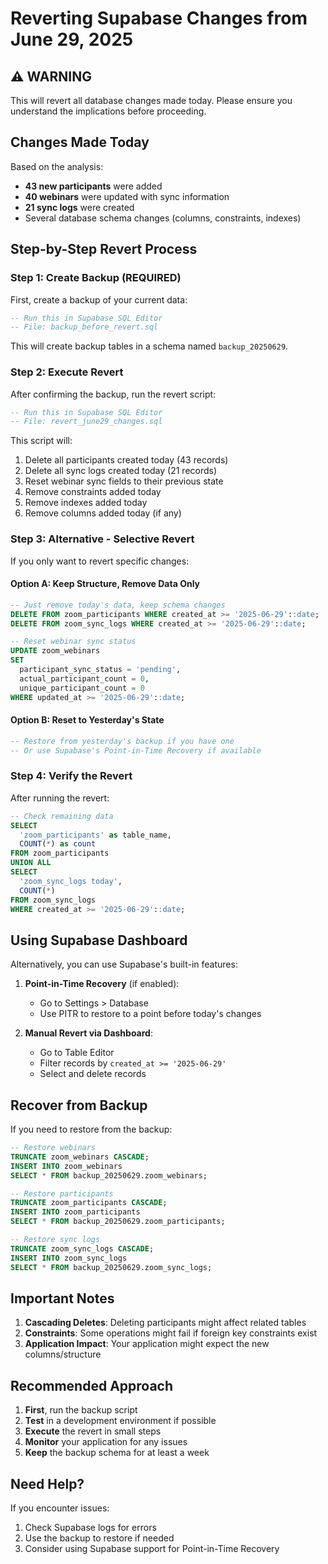 # Reverting Supabase Changes from June 29, 2025

## ⚠️ WARNING
This will revert all database changes made today. Please ensure you understand the implications before proceeding.

## Changes Made Today
Based on the analysis:
- **43 new participants** were added
- **40 webinars** were updated with sync information
- **21 sync logs** were created
- Several database schema changes (columns, constraints, indexes)

## Step-by-Step Revert Process

### Step 1: Create Backup (REQUIRED)
First, create a backup of your current data:

```sql
-- Run this in Supabase SQL Editor
-- File: backup_before_revert.sql
```

This will create backup tables in a schema named `backup_20250629`.

### Step 2: Execute Revert
After confirming the backup, run the revert script:

```sql
-- Run this in Supabase SQL Editor
-- File: revert_june29_changes.sql
```

This script will:
1. Delete all participants created today (43 records)
2. Delete all sync logs created today (21 records)
3. Reset webinar sync fields to their previous state
4. Remove constraints added today
5. Remove indexes added today
6. Remove columns added today (if any)

### Step 3: Alternative - Selective Revert

If you only want to revert specific changes:

#### Option A: Keep Structure, Remove Data Only
```sql
-- Just remove today's data, keep schema changes
DELETE FROM zoom_participants WHERE created_at >= '2025-06-29'::date;
DELETE FROM zoom_sync_logs WHERE created_at >= '2025-06-29'::date;

-- Reset webinar sync status
UPDATE zoom_webinars 
SET 
  participant_sync_status = 'pending',
  actual_participant_count = 0,
  unique_participant_count = 0
WHERE updated_at >= '2025-06-29'::date;
```

#### Option B: Reset to Yesterday's State
```sql
-- Restore from yesterday's backup if you have one
-- Or use Supabase's Point-in-Time Recovery if available
```

### Step 4: Verify the Revert
After running the revert:

```sql
-- Check remaining data
SELECT 
  'zoom_participants' as table_name, 
  COUNT(*) as count 
FROM zoom_participants
UNION ALL
SELECT 
  'zoom_sync_logs today', 
  COUNT(*) 
FROM zoom_sync_logs 
WHERE created_at >= '2025-06-29'::date;
```

## Using Supabase Dashboard

Alternatively, you can use Supabase's built-in features:

1. **Point-in-Time Recovery** (if enabled):
   - Go to Settings > Database
   - Use PITR to restore to a point before today's changes

2. **Manual Revert via Dashboard**:
   - Go to Table Editor
   - Filter records by `created_at >= '2025-06-29'`
   - Select and delete records

## Recover from Backup

If you need to restore from the backup:

```sql
-- Restore webinars
TRUNCATE zoom_webinars CASCADE;
INSERT INTO zoom_webinars 
SELECT * FROM backup_20250629.zoom_webinars;

-- Restore participants
TRUNCATE zoom_participants CASCADE;
INSERT INTO zoom_participants 
SELECT * FROM backup_20250629.zoom_participants;

-- Restore sync logs
TRUNCATE zoom_sync_logs CASCADE;
INSERT INTO zoom_sync_logs 
SELECT * FROM backup_20250629.zoom_sync_logs;
```

## Important Notes

1. **Cascading Deletes**: Deleting participants might affect related tables
2. **Constraints**: Some operations might fail if foreign key constraints exist
3. **Application Impact**: Your application might expect the new columns/structure

## Recommended Approach

1. **First**, run the backup script
2. **Test** in a development environment if possible
3. **Execute** the revert in small steps
4. **Monitor** your application for any issues
5. **Keep** the backup schema for at least a week

## Need Help?

If you encounter issues:
1. Check Supabase logs for errors
2. Use the backup to restore if needed
3. Consider using Supabase support for Point-in-Time Recovery
